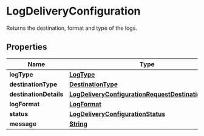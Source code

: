 

# LogDeliveryConfiguration

Returns the destination, format and type of the logs. 

## Properties

| Name | Type | Description | Notes |
|------------ | ------------- | ------------- | -------------|
|**logType** | [**LogType**](LogType.md) |  |  [optional] |
|**destinationType** | [**DestinationType**](DestinationType.md) |  |  [optional] |
|**destinationDetails** | [**LogDeliveryConfigurationRequestDestinationDetails**](LogDeliveryConfigurationRequestDestinationDetails.md) |  |  [optional] |
|**logFormat** | [**LogFormat**](LogFormat.md) |  |  [optional] |
|**status** | [**LogDeliveryConfigurationStatus**](LogDeliveryConfigurationStatus.md) |  |  [optional] |
|**message** | [**String**](String.md) |  |  [optional] |



